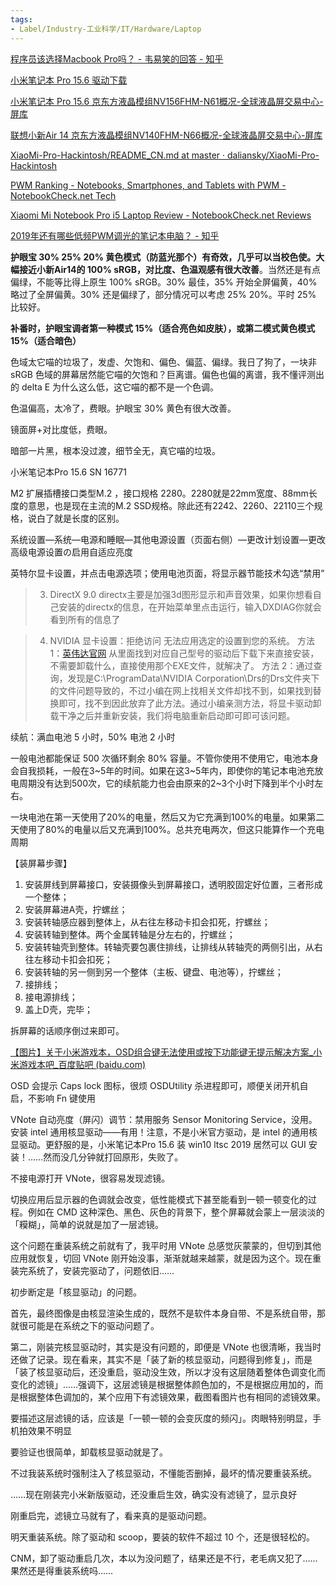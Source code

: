 ```yaml
---
tags:
- Label/Industry-工业科学/IT/Hardware/Laptop
---
```


[程序员该选择Macbook Pro吗？ - 韦易笑的回答 - 知乎](https://www.zhihu.com/question/362640359/answer/1534024747)

[小米笔记本 Pro 15.6 驱动下载](https://www.mi.com/service/bijiben/drivers/15)

[小米笔记本 Pro 15.6 京东方液晶模组NV156FHM-N61概况-全球液晶屏交易中心-屏库](https://www.panelook.cn/NV156FHM-N61_BOE_15.6_LCM_overview_cn_29824.html)

[联想小新Air 14 京东方液晶模组NV140FHM-N66概况-全球液晶屏交易中心-屏库](https://www.panelook.cn/NV140FHM-N66_BOE_14_LCM_overview_cn_44415.html)

[XiaoMi-Pro-Hackintosh/README_CN.md at master · daliansky/XiaoMi-Pro-Hackintosh](https://github.com/daliansky/XiaoMi-Pro-Hackintosh/blob/master/README_CN.md)

[PWM Ranking - Notebooks, Smartphones, and Tablets with PWM - NotebookCheck.net Tech](https://www.notebookcheck.net/PWM-Ranking-Notebooks-Smartphones-and-Tablets-with-PWM.163979.0.html)

[Xiaomi Mi Notebook Pro i5 Laptop Review - NotebookCheck.net Reviews](https://www.notebookcheck.net/Xiaomi-Mi-Notebook-Pro-i5-Laptop-Review.262386.0.html)

[2019年还有哪些低频PWM调光的笔记本电脑？ - 知乎](https://www.zhihu.com/question/327711146)

**护眼宝 30% 25% 20% 黄色模式（防蓝光那个）有奇效，几乎可以当校色使。大幅接近小新Air14的 100% sRGB，对比度、色温观感有很大改善**。当然还是有点偏绿，不能等比得上原生 100% sRGB。30% 最佳，35% 开始全屏偏黄，40% 略过了全屏偏黄。30% 还是偏绿了，部分情况可以考虑 25% 20%。平时 25% 比较好。

**补番时，护眼宝调者第一种模式 15%（适合亮色如皮肤），或第二模式黄色模式 15%（适合暗色）**

色域太它喵的垃圾了，发虚、欠饱和、偏色、偏蓝、偏绿。我日了狗了，一块非 sRGB 色域的屏幕居然能它喵的欠饱和？巨离谱。偏色也偏的离谱，我不懂评测出的 delta E 为什么这么低，这它喵的都不是一个色调。

色温偏高，太冷了，费眼。护眼宝 30% 黄色有很大改善。

镜面屏+对比度低，费眼。

暗部一片黑，根本没过渡，细节全无，真它喵的垃圾。

小米笔记本Pro 15.6 SN 16771

M2 扩展插槽接口类型M.2 ，接口规格 2280。2280就是22mm宽度、88mm长度的意思，也是现在主流的M.2 SSD规格。除此还有2242、2260、22110三个规格，说白了就是长度的区别。

系统设置—系统—电源和睡眠—其他电源设置（页面右侧）—更改计划设置—更改高级电源设置の启用自适应亮度

英特尔显卡设置，并点击电源选项；使用电池页面，将显示器节能技术勾选“禁用”

> 3. DirectX 9.0
directx主要是加强3d图形显示和声音效果，如果你想看自己安装的directx的信息，在开始菜单里点击运行，输入DXDIAG你就会看到所有的信息了

> 4. NVIDIA 显卡设置：拒绝访问 无法应用选定的设置到您的系统。
方法 1：[英伟达官网](https://www.nvidia.cn/Download/index.aspx?lang=cn) 从里面找到对应自己型号的驱动后下载下来直接安装，不需要卸载什么，直接使用那个EXE文件，就解决了。
方法 2：通过查询，发现是C:\ProgramData\NVIDIA Corporation\Drs的Drs文件夹下的文件问题导致的，不过小编在网上找相关文件却找不到，如果找到替换即可，找不到因此放弃了此方法。通过小编亲测方法，将显卡驱动卸载干净之后并重新安装，我们将电脑重新启动即可即可该问题。

续航：满血电池 5 小时，50% 电池 2 小时

一般电池都能保证 500 次循环剩余 80% 容量。不管你使用不使用它，电池本身会自我损耗，一般在3~5年的时间。如果在这3~5年内，即使你的笔记本电池充放电周期没有达到500次，它的续航能力也会由原来的2~3个小时下降到半个小时左右。

一块电池在第一天使用了20%的电量，然后又为它充满到100%的电量。如果第二天使用了80%的电量以后又充满到100%。总共充电两次，但这只能算作一个充电周期





【装屏幕步骤】

1. 安装屏线到屏幕接口，安装摄像头到屏幕接口，透明胶固定好位置，三者形成一个整体；
2. 安装屏幕进A壳，拧螺丝；
3. 安装转轴感应器到整体上，从右往左移动卡扣会扣死，拧螺丝；
4. 安装转轴到整体。两个金属转轴是分左右的，拧螺丝；
5. 安装转轴壳到整体。转轴壳要包裹住排线，让排线从转轴壳的两侧引出，从右往左移动卡扣会扣死；
6. 安装转轴的另一侧到另一个整体（主板、键盘、电池等），拧螺丝；
7. 接排线；
8. 接电源排线；
9. 盖上D壳，完毕；

拆屏幕的话顺序倒过来即可。







[【图片】关于小米游戏本，OSD组合键无法使用或按下功能键无提示解决方案_小米游戏本吧_百度贴吧 (baidu.com)](https://tieba.baidu.com/p/7745677083)

OSD 会提示 Caps lock 图标，很烦
OSDUtility 杀进程即可，顺便关闭开机自启，不影响 Fn 键使用








VNote 自动亮度（屏闪）调节：禁用服务 Sensor Monitoring Service，没用。安装 intel 通用核显驱动——有用！注意，不是小米官方驱动，是 intel 的通用核显驱动。更舒服的是，小米笔记本Pro 15.6 装 win10 ltsc 2019 居然可以 GUI 安装！……然而没几分钟就打回原形，失败了。

不接电源打开 VNote，很容易发现滤镜。

切换应用后显示器的色调就会改变，低性能模式下甚至能看到一顿一顿变化的过程。例如在 CMD 这种深色、黑色、灰色的背景下，整个屏幕就会蒙上一层淡淡的「糢糊」，简单的说就是加了一层滤镜。

这个问题在重装系统之前就有了，我平时用 VNote 总感觉灰蒙蒙的，但切到其他应用就恢复，切回 VNote 刚开始没事，渐渐就越来越蒙，就是因为这个。现在重装完系统了，安装完驱动了，问题依旧……

初步断定是「核显驱动」的问题。

首先，最终图像是由核显渲染生成的，既然不是软件本身自带、不是系统自带，那就很可能是在系统之下的驱动问题了。

第二，刚装完核显驱动时，其实是没有问题的，即便是 VNote 也很清晰，我当时还做了记录。现在看来，其实不是「装了新的核显驱动，问题得到修复」，而是「装了核显驱动后，还没重启，驱动没生效，所以才没有这层随着整体色调变化而变化的滤镜」……强调下，这层滤镜是根据整体颜色加的，不是根据应用加的，而是根据整体色调加的，某个应用下有滤镜效果，截图看图片也有相同的滤镜效果。

要描述这层滤镜的话，应该是「一顿一顿的会变灰度的频闪」。肉眼特别明显，手机拍效果不明显

要验证也很简单，卸载核显驱动就是了。

不过我装系统时强制注入了核显驱动，不懂能否删掉，最坏的情况要重装系统。

……现在刚装完小米新版驱动，还没重启生效，确实没有滤镜了，显示良好

刚重启完，滤镜立马就有了，看来真的是驱动问题。

明天重装系统。除了驱动和 scoop，要装的软件不超过 10 个，还是很轻松的。

CNM，卸了驱动重启几次，本以为没问题了，结果还是不行，老毛病又犯了……果然还是得重装系统吗……